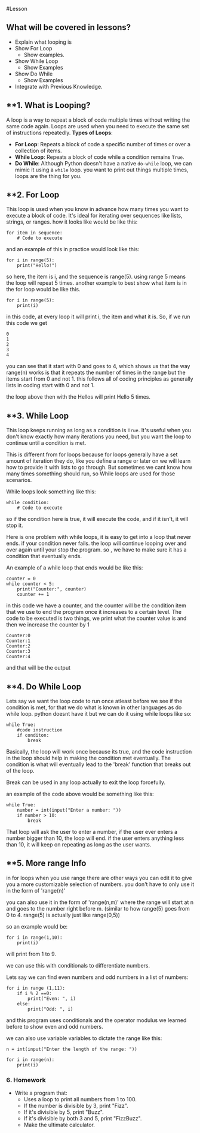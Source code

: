 #Lesson

## What will be covered in lessons?

- Explain what looping is
- Show For Loop
	- Show examples.
- Show While Loop
	- Show Examples
- Show Do While
	- Show Examples
- Integrate with Previous Knowledge.

## **1. What is Looping?

A loop is a way to repeat a block of code multiple times without writing the same code again. Loops are used when you need to execute the same set of instructions repeatedly.
**Types of Loops**:

- **For Loop**: Repeats a block of code a specific number of times or over a collection of items.
- **While Loop**: Repeats a block of code while a condition remains `True`.
- **Do While**: Although Python doesn't have a native `do-while` loop, we can mimic it using a `while` loop.
you want to print out things multiple times, loops are the thing for you.

## **2. For Loop

This loop is used when you know in advance how many times you want to execute a block of code. It's ideal for iterating over sequences like lists, strings, or ranges.
how it looks like would be like this:
```
for item in sequence:
    # Code to execute
```
and an example of this in practice would look like this:
```
for i in range(5):
    print("Hello!")
```
so here, the item is i, and the sequence is range(5). using range 5 means the loop will repeat 5 times. another example to best show what item is in the for loop would be like this.
```
for i in range(5):
    print(i)
```
in this code, at every loop it will print i, the item and what it is. So, if we run this code we get
```
0
1
2
3
4
```
you can see that it start with 0 and goes to 4, which shows us that the way range(n) works is that it repeats the number of times in the range but the items start from 0 and not 1. this follows all of coding principles as generally lists in coding start with 0 and not 1.

the loop above then with the Hellos will print Hello 5 times.

## **3. While Loop

This loop keeps running as long as a condition is `True`. It's useful when you don't know exactly how many iterations you need, but you want the loop to continue until a condition is met.

This is different from for loops because for loops generally have a set amount of iteration they do, like you define a range or later on we will learn how to provide it with lists to go through. But sometimes we cant know how many times something should run, so While loops are used for those scenarios.

While loops look something like this:
```
while condition:
    # Code to execute
```
so if the condition here is true, it will execute the code, and if it isn't, it will stop it.

Here is one problem with while loops, it is easy to get into a loop that never ends. if your condition never fails. the loop will continue looping over and over again until your stop the program. so , we have to make sure it has a condition that eventually ends.

An example of a while loop that ends would be like this:
```
counter = 0
while counter < 5:
    print("Counter:", counter)
    counter += 1
```

in this code we have a counter, and the counter will be the condition item that we use to end the program once it increases to a certain level. The code to be executed is two things, we print what the counter value is and then we increase the counter by 1

```
Counter:0
Counter:1
Counter:2
Counter:3
Counter:4
```
and that will be the output

## **4. Do While Loop

Lets say we want the loop code to run once atleast before we see if the condition is met, for that we do what is known in other languages as do while loop. python doesnt have it but we can do it using while loops like so:
```
while True:
    #code instruction
    if conditon:
        break
```

Basically, the loop will work once because its true, and the code instruction in the loop should help in making the condition met eventually. The condition is what will eventually lead to the 'break' function that breaks out of the loop.

Break can be used in any loop actually to exit the loop forcefully.

an example of the code above would be something like this:
```
while True:
    number = int(input("Enter a number: "))
    if number > 10:
        break
```
That loop will ask the user to enter a number, if the user ever enters a number bigger than 10, the loop will end. if the user enters anything less than 10, it will keep on repeating as long as the user wants.

## **5. More range Info

in for loops when you use range there are other ways you can edit it to give you a more customizable selection of numbers. you don't have to only use it in the form of 'range(n)'

you can also use it in the form of 'range(n,m)' where the range will start at n and goes to the number right before m. 
(similar to how range(5) goes from 0 to 4. range(5) is actually just like range(0,5))

so an example would be:
```
for i in range(1,10):
	print(i)
```
will print from 1 to 9.

we can use this with conditionals to differentiate numbers.

Lets say we can find even numbers and odd numbers in a list of numbers:
```
for i in range (1,11):
	if i % 2 ==0:
		print("Even: ", i)
	else:
		print("Odd: ", i)
```

and this program uses conditionals and the operator modulus we learned before to show even and odd numbers.

we can also use variable variables to dictate the range like this:
```
n = int(input("Enter the length of the range: "))

for i in range(n):
	print(i)
```

### **6. Homework**

- Write a program that:
    - Uses a loop to print all numbers from 1 to 100.
    - If the number is divisible by 3, print "Fizz".
    - If it's divisible by 5, print "Buzz".
    - If it's divisible by both 3 and 5, print "FizzBuzz".
    - Make the ultimate calculator.